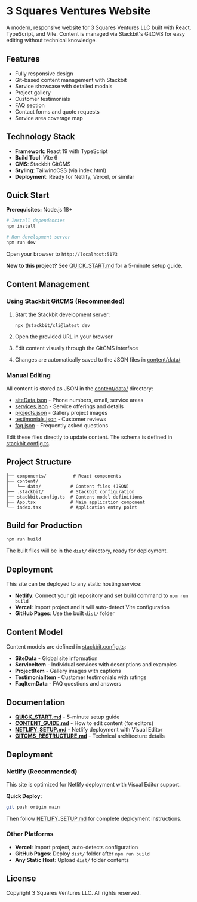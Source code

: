 # 3 Squares Ventures Website

A modern, responsive website for 3 Squares Ventures LLC built with React, TypeScript, and Vite. Content is managed via Stackbit's GitCMS for easy editing without technical knowledge.

## Features

- Fully responsive design
- Git-based content management with Stackbit
- Service showcase with detailed modals
- Project gallery
- Customer testimonials
- FAQ section
- Contact forms and quote requests
- Service area coverage map

## Technology Stack

- **Framework**: React 19 with TypeScript
- **Build Tool**: Vite 6
- **CMS**: Stackbit GitCMS
- **Styling**: TailwindCSS (via index.html)
- **Deployment**: Ready for Netlify, Vercel, or similar

## Quick Start

**Prerequisites:** Node.js 18+

```bash
# Install dependencies
npm install

# Run development server
npm run dev
```

Open your browser to `http://localhost:5173`

**New to this project?** See [QUICK_START.md](QUICK_START.md) for a 5-minute setup guide.

## Content Management

### Using Stackbit GitCMS (Recommended)

1. Start the Stackbit development server:
   ```bash
   npx @stackbit/cli@latest dev
   ```

2. Open the provided URL in your browser

3. Edit content visually through the GitCMS interface

4. Changes are automatically saved to the JSON files in [content/data/](content/data/)

### Manual Editing

All content is stored as JSON in the [content/data/](content/data/) directory:

- [siteData.json](content/data/siteData.json) - Phone numbers, email, service areas
- [services.json](content/data/services.json) - Service offerings and details
- [projects.json](content/data/projects.json) - Gallery project images
- [testimonials.json](content/data/testimonials.json) - Customer reviews
- [faq.json](content/data/faq.json) - Frequently asked questions

Edit these files directly to update content. The schema is defined in [stackbit.config.ts](stackbit.config.ts).

## Project Structure

```
├── components/          # React components
├── content/
│   └── data/           # Content files (JSON)
├── .stackbit/          # Stackbit configuration
├── stackbit.config.ts  # Content model definitions
├── App.tsx             # Main application component
└── index.tsx           # Application entry point
```

## Build for Production

```bash
npm run build
```

The built files will be in the `dist/` directory, ready for deployment.

## Deployment

This site can be deployed to any static hosting service:

- **Netlify**: Connect your git repository and set build command to `npm run build`
- **Vercel**: Import project and it will auto-detect Vite configuration
- **GitHub Pages**: Use the built `dist/` folder

## Content Model

Content models are defined in [stackbit.config.ts](stackbit.config.ts):
- **SiteData** - Global site information
- **ServiceItem** - Individual services with descriptions and examples
- **ProjectItem** - Gallery images with captions
- **TestimonialItem** - Customer testimonials with ratings
- **FaqItemData** - FAQ questions and answers

## Documentation

- **[QUICK_START.md](QUICK_START.md)** - 5-minute setup guide
- **[CONTENT_GUIDE.md](CONTENT_GUIDE.md)** - How to edit content (for editors)
- **[NETLIFY_SETUP.md](NETLIFY_SETUP.md)** - Netlify deployment with Visual Editor
- **[GITCMS_RESTRUCTURE.md](GITCMS_RESTRUCTURE.md)** - Technical architecture details

## Deployment

### Netlify (Recommended)

This site is optimized for Netlify deployment with Visual Editor support.

**Quick Deploy:**

```bash
git push origin main
```

Then follow [NETLIFY_SETUP.md](NETLIFY_SETUP.md) for complete deployment instructions.

### Other Platforms

- **Vercel**: Import project, auto-detects configuration
- **GitHub Pages**: Deploy `dist/` folder after `npm run build`
- **Any Static Host**: Upload `dist/` folder contents

## License

Copyright 3 Squares Ventures LLC. All rights reserved.
